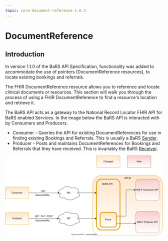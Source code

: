 ```yaml
---
topic: core-document-reference-1.0.3
---
```


# DocumentReference

## Introduction

In version 1.1.0 of the BaRS API Specification, functionality was added to accommodate the use of pointers (DocumentReference resources), to locate existing bookings and referrals.

The FHIR DocumentReference resource allows you to reference and locate clinical documents or resources. This section will walk you through the process of using a FHIR DocumentReference to find a resource's location and retrieve it.

The BaRS API acts as a gateway to the National Record Locator FHIR API for BaRS enabled Services. In the image below the BaRS API is interacted with by Consumers and Producers.
* Consumer - Queries the API for existing DocumentReferences for use in finding existing Bookings and Referrals. This is usually a BaRS [Sender](https://simplifier.net/guide/nhsbookingandreferralstandard/Home/Design/BaRS-Core?version=current#Core-functionality-requirements).
* Producer - Posts and maintains DocumentReferences for Bookings and Referrals that they have received. This is invariably the BaRS [Receiver](https://simplifier.net/guide/nhsbookingandreferralstandard/Home/Design/BaRS-Core?version=current#Core-functionality-requirements).

<img src="https://raw.githubusercontent.com/NHSDigital/booking-and-referral-media/master/src/images/DocumentReference/NRLF Via BaRS-1.1.0.svg" width="1200"></img>